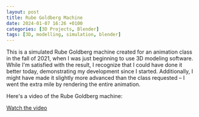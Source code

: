 ```yaml
---
layout: post
title: Rube Goldberg Machine
date: 2024-01-07 16:26 +0100
categories: [3D Projects, Blender]
tags: [3D, modelling, simulation, blender]
---
```


This is a simulated Rube Goldberg machine created for an animation class in the fall of 2021, when I was just beginning to use 3D modeling software. While I'm satisfied with the result, I recognize that I could have done it better today, demonstrating my development since I started. Additionally, I might have made it slightly more advanced than the class requested – I went the extra mile by rendering the entire animation.

Here's a video of the Rube Goldberg machine:

[Watch the video](/assets/video/projects/RubeGoldbergMachine.mp4)
